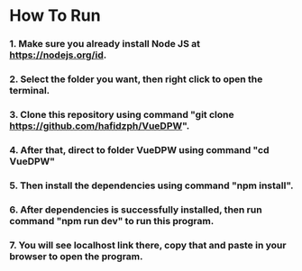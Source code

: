 # How To Run

### 1. Make sure you already install Node JS at https://nodejs.org/id.
### 2. Select the folder you want, then right click to open the terminal.
### 3. Clone this repository using command "git clone https://github.com/hafidzph/VueDPW".
### 4. After that, direct to folder VueDPW using command "cd VueDPW"
### 5. Then install the dependencies using command "npm install".
### 6. After dependencies is successfully installed, then run command "npm run dev" to run this program.
### 7. You will see localhost link there, copy that and paste in your browser to open the program.



